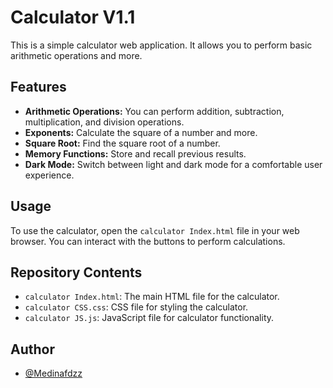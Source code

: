 # Calculator V1.1

This is a simple calculator web application. It allows you to perform basic arithmetic operations and more.

## Features

- **Arithmetic Operations:** You can perform addition, subtraction, multiplication, and division operations.
- **Exponents:** Calculate the square of a number and more.
- **Square Root:** Find the square root of a number.
- **Memory Functions:** Store and recall previous results.
- **Dark Mode:** Switch between light and dark mode for a comfortable user experience.

## Usage

To use the calculator, open the `calculator Index.html` file in your web browser. You can interact with the buttons to perform calculations.

## Repository Contents

- `calculator Index.html`: The main HTML file for the calculator.
- `calculator CSS.css`: CSS file for styling the calculator.
- `calculator JS.js`: JavaScript file for calculator functionality.

## Author

- [@Medinafdzz](https://github.com/medinafdzz)

